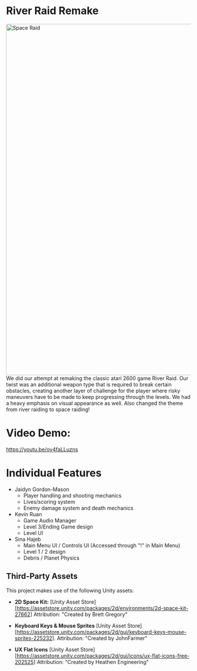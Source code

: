 # River Raid Remake
<img width="958" alt="Space Raid" src="https://github.com/user-attachments/assets/bab09ab6-84f2-42da-a81b-323bee12dfaf" />
We did our attempt at remaking the classic atari 2600 game River Raid.
Our twist was an additional weapon type that is required to break certain obstacles, creating another layer of challenge for the player where risky maneuvers have to be made to keep progressing through the levels.
We had a heavy emphasis on visual appearance as well.
Also changed the theme from river raiding to space raiding!
 
# Video Demo:

https://youtu.be/ov4faLLuzns

# Individual Features
- Jaidyn Gordon-Mason
     - Player handling and shooting mechanics
     - Lives/scoring system
     - Enemy damage system and death mechanics
- Kevin Ruan
     - Game Audio Manager
     - Level 3/Ending Game design
     - Level UI
 - Sina Hajeb
     - Main Menu UI / Controls UI (Accessed through "!" in Main Menu)
     - Level 1 / 2 design
     - Debris / Planet Physics
  
## Third-Party Assets

This project makes use of the following Unity assets:

- **2D Space Kit:** 
  [Unity Asset Store][https://assetstore.unity.com/packages/2d/environments/2d-space-kit-27662]
  Attribution: "Created by Brett Gregory"

- **Keyboard Keys & Mouse Sprites**
  [Unity Asset Store][https://assetstore.unity.com/packages/2d/gui/keyboard-keys-mouse-sprites-225232].
  Attribution: "Created by JohnFarmer"

- **UX Flat Icons** 
  [Unity Asset Store][https://assetstore.unity.com/packages/2d/gui/icons/ux-flat-icons-free-202525]
  Attribution: "Created by Heathen Engineering"

